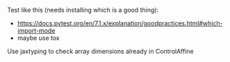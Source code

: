 Test like this (needs installing which is a good thing):

- https://docs.pytest.org/en/7.1.x/explanation/goodpractices.html#which-import-mode
- maybe use tox

Use jaxtyping to check array dimensions already in ControlAffine



